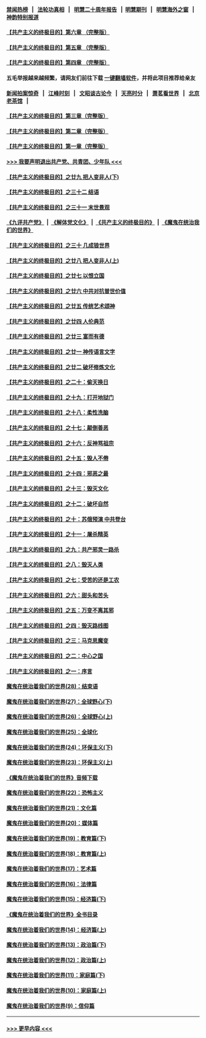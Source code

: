 #### [禁闻热榜](热点新闻.md?=0)  &nbsp;&nbsp;|&nbsp;&nbsp; [法轮功真相](https://github.com/gfw-breaker/truth/blob/master/README.md?=0) &nbsp;&nbsp;|&nbsp;&nbsp; [明慧二十周年报告](https://github.com/gfw-breaker/mh-reports/blob/master/README.md?=0) &nbsp;&nbsp;|&nbsp;&nbsp;[明慧期刊](https://github.com/gfw-breaker/mh-qikan) &nbsp;&nbsp;|&nbsp;&nbsp; [明慧海外之窗](https://github.com/gfw-breaker/mh-news/blob/master/README.md?=0) &nbsp;&nbsp;|&nbsp;&nbsp; [神韵特别报道](https://github.com/gfw-breaker/mh-news/blob/master/shenyun.md?=0)
#### [【共产主义的终极目的】第六章 （完整版）](../pages/nsc422/n11428913.md?t=03090631) 
#### [【共产主义的终极目的】第五章 （完整版）](../pages/nsc422/n11428912.md?t=03090631) 
#### [【共产主义的终极目的】第四章 （完整版）](../pages/nsc422/n11428907.md?t=03090631) 
#### 五毛举报越来越频繁，请网友们前往下载 [一键翻墙软件](https://github.com/gfw-breaker/ssr-accounts)，并将此项目推荐给亲友
#### [新闻拍案惊奇](https://github.com/gfw-breaker/banned-news/blob/master/pages/link4.md) &nbsp;&nbsp;|&nbsp;&nbsp; [江峰时刻](https://github.com/gfw-breaker/banned-news/blob/master/pages/link4.md) &nbsp;&nbsp;|&nbsp;&nbsp; [文昭谈古论今](https://github.com/gfw-breaker/banned-news/blob/master/pages/link4.md) &nbsp;&nbsp;|&nbsp;&nbsp; [天亮时分](https://github.com/gfw-breaker/banned-news/blob/master/pages/link4.md) &nbsp;&nbsp;|&nbsp;&nbsp; [萧茗看世界](https://github.com/gfw-breaker/banned-news/blob/master/pages/link4.md) &nbsp;&nbsp;|&nbsp;&nbsp; [北京老茶馆](https://github.com/gfw-breaker/banned-news/blob/master/pages/link4.md) &nbsp;&nbsp;|&nbsp;&nbsp; 
#### [【共产主义的终极目的】第三章（完整版）](../pages/nsc422/n11428848.md?t=03090631) 
#### [【共产主义的终极目的】第二章（完整版）](../pages/nsc422/n11428831.md?t=03090631) 
#### [【共产主义的终极目的】第一章（完整版）](../pages/nsc422/n11417651.md?t=03090631) 
#### [>>> 我要声明退出共产党、共青团、少年队 <<<](https://github.com/begood0513/goodnews/blob/master/quit/letter.md) 
#### [【共产主义的终极目的】之廿九 把人变非人(下)](../pages/nsc422/n11344140.md?t=03090631) 
#### [【共产主义的终极目的】之三十二 结语](../pages/nsc422/n11360535.md?t=03090631) 
#### [【共产主义的终极目的】之三十一 末世景观](../pages/nsc422/n11351129.md?t=03090631) 
#### [《九评共产党》](https://github.com/begood0513/9ping.md/blob/master/README.md) &nbsp;|&nbsp; [《解体党文化》](../../../../jtdwh.md/blob/master/README.md)  &nbsp;|&nbsp; [《共产主义的终极目的》](../../../../gczydzjmd.md/blob/master/README.md) &nbsp;|&nbsp; [《魔鬼在统治我们的世界》](../../../../mgztzwmdsj.md/blob/master/README.md) 
#### [【共产主义的终极目的】之三十 几成狼世界](../pages/nsc422/n11348280.md?t=03090631) 
#### [【共产主义的终极目的】之廿八 把人变非人(上)](../pages/nsc422/n11340492.md?t=03090631) 
#### [【共产主义的终极目的】之廿七 以恨立国](../pages/nsc422/n11336944.md?t=03090631) 
#### [【共产主义的终极目的】之廿六 中共对抗普世价值](../pages/nsc422/n11324785.md?t=03090631) 
#### [【共产主义的终极目的】之廿五 传统艺术颂神](../pages/nsc422/n11296396.md?t=03090631) 
#### [【共产主义的终极目的】之廿四 人伦典范](../pages/nsc422/n11296397.md?t=03090631) 
#### [【共产主义的终极目的】之廿三 富而有德](../pages/nsc422/n11283598.md?t=03090631) 
#### [【共产主义的终极目的】之廿一 神传语言文字](../pages/nsc422/n11263265.md?t=03090631) 
#### [【共产主义的终极目的】之廿二 破坏修炼文化](../pages/nsc422/n11245728.md?t=03090631) 
#### [【共产主义的终极目的】之二十：偷天换日](../pages/nsc422/n11238846.md?t=03090631) 
#### [【共产主义的终极目的】之十九：打开地狱门](../pages/nsc422/n11206376.md?t=03090631) 
#### [【共产主义的终极目的】之十八：柔性洗脑](../pages/nsc422/n11199994.md?t=03090631) 
#### [【共产主义的终极目的】之十七：颠倒善恶](../pages/nsc422/n11179782.md?t=03090631) 
#### [【共产主义的终极目的】之十六：反神骂祖宗](../pages/nsc422/n11166798.md?t=03090631) 
#### [【共产主义的终极目的】之十五：毁人不倦](../pages/nsc422/n11166792.md?t=03090631) 
#### [【共产主义的终极目的】之十四：邪恶之最](../pages/nsc422/n11150249.md?t=03090631) 
#### [【共产主义的终极目的】之十三：毁灭文化](../pages/nsc422/n11135227.md?t=03090631) 
#### [【共产主义的终极目的】之十二：破坏自然](../pages/nsc422/n11135214.md?t=03090631) 
#### [【共产主义的终极目的】之十：苏俄预演 中共登台](../pages/nsc422/n11118424.md?t=03090631) 
#### [【共产主义的终极目的】之十一：屠杀精英](../pages/nsc422/n11118442.md?t=03090631) 
#### [【共产主义的终极目的】之九：共产邪灵一路杀](../pages/nsc422/n11114139.md?t=03090631) 
#### [【共产主义的终极目的】之八：毁灭人类](../pages/nsc422/n11108503.md?t=03090631) 
#### [【共产主义的终极目的】之七：受苦的还是工农](../pages/nsc422/n11101809.md?t=03090631) 
#### [【共产主义的终极目的】之六：甜头和苦头](../pages/nsc422/n11096971.md?t=03090631) 
#### [【共产主义的终极目的】之五：万变不离其邪](../pages/nsc422/n11091285.md?t=03090631) 
#### [【共产主义的终极目的】之四：毁灭路线图](../pages/nsc422/n11086284.md?t=03090631) 
#### [【共产主义的终极目的】之三：马克思魔变](../pages/nsc422/n11061941.md?t=03090631) 
#### [【共产主义的终极目的】之二：中心之国](../pages/nsc422/n11047728.md?t=03090631) 
#### [【共产主义的终极目的】之一：序言](../pages/nsc422/n11086077.md?t=03090631) 
#### [魔鬼在统治着我们的世界(28)：结束语](../pages/nsc422/n10936246.md?t=03090631) 
#### [魔鬼在统治着我们的世界(27)：全球野心(下)](../pages/nsc422/n10928319.md?t=03090631) 
#### [魔鬼在统治着我们的世界(26)：全球野心(上)](../pages/nsc422/n10900318.md?t=03090631) 
#### [魔鬼在统治着我们的世界(25)：全球化](../pages/nsc422/n10788205.md?t=03090631) 
#### [魔鬼在统治着我们的世界(24)：环保主义(下)](../pages/nsc422/n10695307.md?t=03090631) 
#### [魔鬼在统治着我们的世界(23)：环保主义(上)](../pages/nsc422/n10688613.md?t=03090631) 
#### [《魔鬼在统治着我们的世界》音频下载](../pages/nsc422/n10635553.md?t=03090631) 
#### [魔鬼在统治着我们的世界(22)：恐怖主义](../pages/nsc422/n10614727.md?t=03090631) 
#### [魔鬼在统治着我们的世界(21)：文化篇](../pages/nsc422/n10597706.md?t=03090631) 
#### [魔鬼在统治着我们的世界(20)：媒体篇](../pages/nsc422/n10586579.md?t=03090631) 
#### [魔鬼在统治着我们的世界(19)：教育篇(下)](../pages/nsc422/n10564808.md?t=03090631) 
#### [魔鬼在统治着我们的世界(18)：教育篇(上)](../pages/nsc422/n10526970.md?t=03090631) 
#### [魔鬼在统治着我们的世界(17)：艺术篇](../pages/nsc422/n10499093.md?t=03090631) 
#### [魔鬼在统治着我们的世界(16)：法律篇](../pages/nsc422/n10485969.md?t=03090631) 
#### [魔鬼在统治着我们的世界(15)：经济篇(下)](../pages/nsc422/n10469975.md?t=03090631) 
#### [《魔鬼在统治着我们的世界》全书目录](../pages/nsc422/n10464261.md?t=03090631) 
#### [魔鬼在统治着我们的世界(14)：经济篇(上)](../pages/nsc422/n10457370.md?t=03090631) 
#### [魔鬼在统治着我们的世界(13)：政治篇(下)](../pages/nsc422/n10448270.md?t=03090631) 
#### [魔鬼在统治着我们的世界(12)：政治篇(上)](../pages/nsc422/n10444576.md?t=03090631) 
#### [魔鬼在统治着我们的世界(11)：家庭篇(下)](../pages/nsc422/n10440961.md?t=03090631) 
#### [魔鬼在统治着我们的世界(10)：家庭篇(上)](../pages/nsc422/n10435448.md?t=03090631) 
#### [魔鬼在统治着我们的世界(9)：信仰篇](../pages/nsc422/n10432159.md?t=03090631) 

----
#### [ >>> 更早内容 <<< ](../indexes/nsc422-earlier.md)
